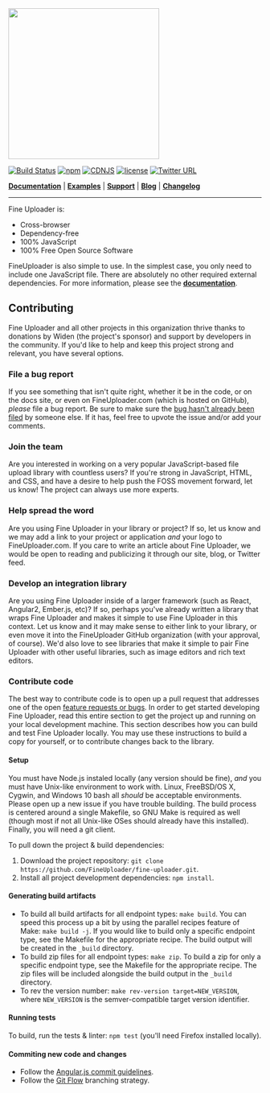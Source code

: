 <a href="http://fineuploader.com">
   <img src="http://fineuploader.smartimage.com/pimg/a8680d51" width="300">
</a>

[![Build Status](https://travis-ci.org/FineUploader/fine-uploader.svg?branch=master)](https://travis-ci.org/FineUploader/fine-uploader)
[![npm](https://img.shields.io/npm/v/fine-uploader.svg)](https://www.npmjs.com/package/fine-uploader)
[![CDNJS](https://img.shields.io/cdnjs/v/file-uploader.svg)](https://cdnjs.com/libraries/file-uploader)
[![license](https://img.shields.io/badge/license-MIT-brightgreen.svg)](LICENSE)
[![Twitter URL](https://img.shields.io/twitter/url/https/twitter.com/fineuploader.svg?style=social&label=Follow%20%40FineUploader)](https://twitter.com/fineuploader)

[**Documentation**](http://docs.fineuploader.com) |
[**Examples**](http://fineuploader.com/demos) |
[**Support**](../../issues) |
[**Blog**](http://blog.fineuploader.com/) |
[**Changelog**](../../releases)

---

Fine Uploader is:

- Cross-browser
- Dependency-free
- 100% JavaScript
- 100% Free Open Source Software

FineUploader is also simple to use. In the simplest case, you only need to include one JavaScript file.
There are absolutely no other required external dependencies. For more information, please see the [**documentation**](http://docs.fineuploader.com).


## Contributing

Fine Uploader and all other projects in this organization thrive thanks to donations by Widen (the project's sponsor)
and support by developers in the community. If you'd like to help and keep this project strong and relevant, you have several options.


### File a bug report

If you see something that isn't quite right, whether it be in the code, or on the docs site, or even on FineUploader.com (which is hosted on GitHub), _please_ file a bug report. Be sure to make sure the [bug hasn't already been filed][issues] by someone else. If it has, feel free to upvote the issue and/or add your comments.


### Join the team

Are you interested in working on a very popular JavaScript-based file upload library with countless users? If you're strong in JavaScript, HTML, and CSS, and have a desire to help push the FOSS movement forward, let us know! The project can always use more experts.


### Help spread the word

Are you using Fine Uploader in your library or project? If so, let us know and we may add a link to your project or application _and_ your logo to FineUploader.com. If you care to write an article about Fine Uploader, we would be open to reading and publicizing it through our site, blog, or Twitter feed.


### Develop an integration library

Are you using Fine Uploader inside of a larger framework (such as React, Angular2, Ember.js, etc)? If so, perhaps you've already written a library that wraps Fine Uploader and makes it simple to use Fine Uploader in this context. Let us know and it may make sense to either link to your library, or even move it into the FineUploader GitHub organization (with your approval, of course). We'd also love to see libraries that make it simple to pair Fine Uploader with other useful libraries, such as image editors and rich text editors.


### Contribute code

The best way to contribute code is to open up a pull request that addresses one of the open [feature requests or bugs][issues]. In order to get started developing Fine Uploader, read this entire section to get the project up and running on your local development machine. This section describes how you can build and test Fine Uploader locally. You may use these instructions to build a copy for yourself, or to contribute changes back to the library. 

#### Setup

You must have Node.js instaled locally (any version should be fine), _and_ you must have Unix-like environment to work with. Linux, FreeBSD/OS X, Cygwin, and Windows 10 bash all _should_ be acceptable environments. Please open up a new issue if you have trouble building. The build process is centered around a single Makefile, so GNU Make is required as well (though most if not all Unix-like OSes should already have this installed). Finally, you will need a git client.

To pull down the project & build dependencies:

1. Download the project repository: `git clone https://github.com/FineUploader/fine-uploader.git`.
2. Install all project development dependencies: `npm install`.

#### Generating build artifacts

- To build all build artifacts for all endpoint types: `make build`. You can speed this process up a bit by using the parallel recipes feature of Make: `make build -j`. If you would like to build only a specific endpoint type, see the Makefile for the appropriate recipe. The build output will be created in the `_build` directory. 
- To build zip files for all endpoint types: `make zip`. To build a zip for only a specific endpoint type, see the Makefile for the appropriate recipe. The zip files will be included alongside the build output in the `_build` directory.
- To rev the version number: `make rev-version target=NEW_VERSION`, where `NEW_VERSION` is the semver-compatible target version identifier.

#### Running tests

To build, run the tests & linter: `npm test` (you'll need Firefox installed locally).

#### Commiting new code and changes

- Follow the [Angular.js commit guidelines][angular-commit].
- Follow the [Git Flow][git-flow] branching strategy.


[angular-commit]: https://github.com/angular/angular.js/blob/master/CONTRIBUTING.md#commit
[git-flow]: http://nvie.com/posts/a-successful-git-branching-model/
[issues]: https://github.com/FineUploader/fine-uploader/issues
